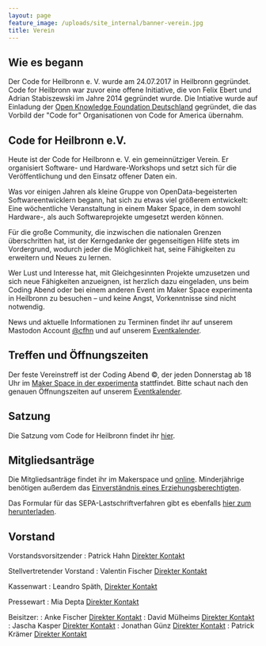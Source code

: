 ```yaml
---
layout: page
feature_image: /uploads/site_internal/banner-verein.jpg
title: Verein
---
```


## Wie es begann

Der Code for Heilbronn e. V. wurde am 24.07.2017 in Heilbronn gegründet. Code
for Heilbronn war zuvor eine offene Initiative, die von Felix Ebert
und Adrian Stabiszewski im Jahre 2014 gegründet wurde. Die Intiative wurde
auf Einladung der [Open Knowledge Foundation Deutschland](https://okfn.de/ )
gegründet, die das Vorbild der "Code for" Organisationen von Code for America
übernahm.

## Code for Heilbronn e.V.
Heute ist der Code for Heilbronn e. V. ein gemeinnütziger Verein.
Er organisiert Software- und Hardware-Workshops und setzt sich
für die Veröffentlichung und den Einsatz offener Daten ein.

Was vor einigen Jahren als kleine Gruppe von OpenData-begeisterten Softwareentwicklern begann,
hat sich zu etwas viel größerem entwickelt: Eine wöchentliche Veranstaltung in einem Maker Space,
in dem sowohl Hardware-, als auch Softwareprojekte umgesetzt werden können.

Für die große Community, die inzwischen die nationalen Grenzen überschritten hat,
ist der Kerngedanke der gegenseitigen Hilfe stets im Vordergrund, wodurch jeder die Möglichkeit hat,
seine Fähigkeiten zu erweitern und Neues zu lernen.

Wer Lust und Interesse hat, mit Gleichgesinnten Projekte umzusetzen und sich neue Fähigkeiten anzueignen,
ist herzlich dazu eingeladen, uns beim Coding Abend oder bei einem anderen Event im Maker Space experimenta in Heilbronn zu besuchen –
und keine Angst, Vorkenntnisse sind nicht notwendig.

News und aktuelle Informationen zu Terminen findet ihr auf unserem Mastodon Account
[@cfhn](https://chaos.social/@cfhn) und auf unserem [Eventkalender](events.html).

## Treffen und Öffnungszeiten

Der feste Vereinstreff ist der Coding Abend &copy;, der jeden Donnerstag ab
18 Uhr im [Maker Space in der experimenta](https://makerspace.experimenta.science/) stattfindet.
Bitte schaut nach den genauen Öffnungszeiten auf unserem [Eventkalender](events.html).

## Satzung

Die Satzung vom Code for Heilbronn findet ihr [hier](satzung.html).

## Mitgliedsanträge

Die Mitgliedsanträge findet ihr im Makerspace und [online](/uploads/Mitgliedsantrag.pdf). Minderjährige benötigen außerdem das [Einverständnis eines Erziehungsberechtigten](/uploads/Einverständniserklärung.pdf).

Das Formular für das SEPA-Lastschriftverfahren gibt es ebenfalls [hier zum herunterladen](/uploads/CFHN_SEPA-Lastschriftmandat_V3.1.pdf).


## Vorstand

Vorstandsvorsitzender
: Patrick Hahn [Direkter Kontakt](https://patrick246.de/)

Stellvertretender Vorstand
: Valentin Fischer [Direkter Kontakt](https://chaos.social/@techbeard)

Kassenwart
: Leandro Späth, [Direkter Kontakt](https://chaos.social/@LeoDJ)

Pressewart
: Mia Depta [Direkter Kontakt](https://depta.dev)

Beisitzer:
: Anke Fischer [Direkter Kontakt](mailto:info@codeforheilbronn.de)
: David Mülheims [Direkter Kontakt](https://mastodon.social/@Westfuchs)
: Jascha Kasper [Direkter Kontakt](https://mastodon.social/@kyomawolf)
: Jonathan Günz [Direkter Kontakt](https://harmoniemand.de/)
: Patrick Krämer [Direkter Kontakt](https://patagona.dev/)
